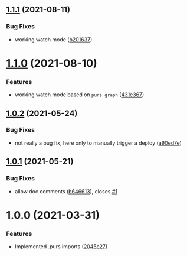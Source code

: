 ## [1.1.1](https://github.com/Mateiadrielrafael/esbuild-plugin-purescript/compare/v1.1.0...v1.1.1) (2021-08-11)


### Bug Fixes

* working watch mode ([b201637](https://github.com/Mateiadrielrafael/esbuild-plugin-purescript/commit/b20163726567259a797592ca645c9caa0e40e6c1))

# [1.1.0](https://github.com/Mateiadrielrafael/esbuild-plugin-purescript/compare/v1.0.2...v1.1.0) (2021-08-10)


### Features

* working watch mode based on `purs graph` ([431e367](https://github.com/Mateiadrielrafael/esbuild-plugin-purescript/commit/431e36776503ad7e47f37ce5b4adce67519345ce))

## [1.0.2](https://github.com/Mateiadrielrafael/esbuild-plugin-purescript/compare/v1.0.1...v1.0.2) (2021-05-24)


### Bug Fixes

* not really a bug fix, here only to manually trigger a deploy ([a90ed7e](https://github.com/Mateiadrielrafael/esbuild-plugin-purescript/commit/a90ed7e6afa41f7cf489f92a469237ad2fe6f209))

## [1.0.1](https://github.com/Mateiadrielrafael/esbuild-plugin-purescript/compare/v1.0.0...v1.0.1) (2021-05-21)


### Bug Fixes

* allow doc comments ([b646613](https://github.com/Mateiadrielrafael/esbuild-plugin-purescript/commit/b6466132c98b0a1b4c7a938afdb411ddc7040f6b)), closes [#1](https://github.com/Mateiadrielrafael/esbuild-plugin-purescript/issues/1)

# 1.0.0 (2021-03-31)


### Features

* Implemented .purs imports ([2045c27](https://github.com/Mateiadrielrafael/esbuild-plugin-purescript/commit/2045c27ba598f74cf8c458f6580c591f59c3c7e2))
